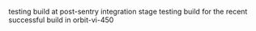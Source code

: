 testing build at post-sentry integration stage
testing build for the recent successful build in orbit-vi-450
